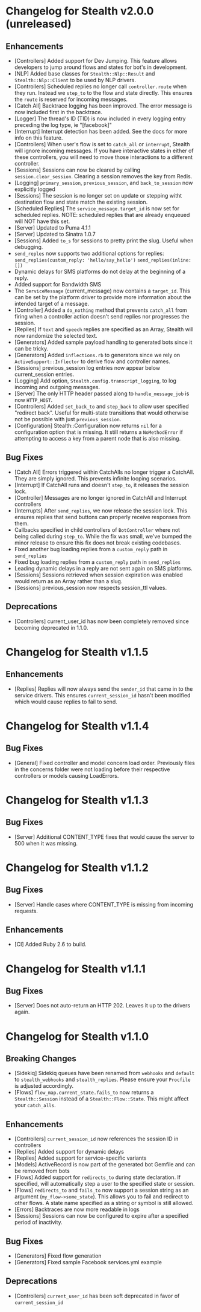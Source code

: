 # Changelog for Stealth v2.0.0 (unreleased)

## Enhancements

* [Controllers] Added support for Dev Jumping. This feature allows developers to jump around flows and states for bot's in development.
* [NLP] Added base classes for `Stealth::Nlp::Result` and `Stealth::Nlp::Client` to be used by NLP drivers.
* [Controllers] Scheduled replies no longer call `controller.route` when they run. Instead we `step_to` to the flow and state directly. This ensures the `route` is reserved for incoming messages.
* [Catch All] Backtrace logging has been improved. The error message is now included first in the backtrace.
* [Logger] The thread's ID (TID) is now included in every logging entry preceding the log type, ie "[facebook]"
* [Interrupt] Interrupt detection has been added. See the docs for more info on this feature.
* [Controllers] When user's flow is set to `catch_all` or `interrupt`, Stealth will ignore incoming messages. If you have interactive states in either of these controllers, you will need to move those interactions to a different controller.
* [Sessions] Sessions can now be cleared by calling `session.clear_session`. Clearing a session removes the key from Redis.
* [Logging] `primary_session`, `previous_session`, and `back_to_session` now explicitly logged
* [Sessions] The session is no longer set on update or stepping witht destination flow and state match the existing session.
* [Scheduled Replies] The `service_message.target_id` is now set for scheduled replies. NOTE: scheduled replies that are already enqueued will NOT have this set.
* [Server] Updated to Puma 4.1.1
* [Server] Updated to Sinatra 1.0.7
* [Sessions] Added `to_s` for sessions to pretty print the slug. Useful when debugging.
* `send_reples` now supports two additional options for replies:
  `send_replies(custom_reply: 'hello/say_hello')`
  `send_replies(inline: [])`
* Dynamic delays for SMS platforms do not delay at the beginning of a reply.
* Added support for Bandwidth SMS
* The `ServiceMessage` (current_message) now contains a `target_id`. This can be set by the platform driver to provide more information about the intended target of a message.
* [Controller] Added a `do_nothing` method that prevents `catch_all` from firing when a controller action doesn't send replies nor progresses the session.
* [Replies] If `text` and `speech` replies are specified as an Array, Stealth will now randomize the selected text.
* [Generators] Added sample payload handling to generated bots since it can be tricky.
* [Generators] Added `inflections.rb` to generators since we rely on `ActiveSupport::Inflector` to derive flow and controller names.
* [Sessions] previous_session log entries now appear below current_session entries.
* [Logging] Add option, `Stealth.config.transcript_logging`, to log incoming and outgoing messages.
* [Server] The only HTTP header passed along to `handle_message_job` is now `HTTP_HOST`.
* [Controllers] Added `set_back_to` and `step_back` to allow user specified "redirect back". Useful for multi-state transitions that would otherwise not be possible with just `previous_session`.
* [Configuration] Stealth::Configuration now returns `nil` for a configuration option that is missing. It still returns a `NoMethodError` if attempting to access a key from a parent node that is also missing.

## Bug Fixes

* [Catch All] Errors triggered within CatchAlls no longer trigger a CatchAll. They are simply ignored. This prevents infinite looping scenarios.
* [Interrupt] If CatchAll runs and doesn't `step_to`, it releases the session lock.
* [Controller] Messages are no longer ignored in CatchAll and Interrupt controllers
* [Interrupts] After `send_replies`, we now release the session lock. This ensures replies that send buttons can properly receive responses from them.
* Callbacks specified in child controllers of `BotController` where not being called during `step_to`. While the fix was small, we've bumped the minor release to ensure this fix does not break existing codebases.
* Fixed another bug loading replies from a `custom_reply` path in `send_replies`
* Fixed bug loading replies from a `custom_reply` path in `send_replies`
* Leading dynamic delays in a reply are not sent again on SMS platforms.
* [Sessions] Sessions retrieved when session expiration was enabled would return as an Array rather than a slug.
* [Sessions] previous_session now respects session_ttl values.

## Deprecations

* [Controllers] current_user_id has now been completely removed since becoming deprecated in 1.1.0.

# Changelog for Stealth v1.1.5

## Enhancements

* [Replies] Replies will now always send the `sender_id` that came in to the service drivers. This ensures `current_session_id` hasn't been modified which would cause replies to fail to send.

# Changelog for Stealth v1.1.4

## Bug Fixes

* [General] Fixed controller and model concern load order. Previously files in the concerns folder were not loading before their respective controllers or models causing LoadErrors.

# Changelog for Stealth v1.1.3

## Bug Fixes

* [Server] Additional CONTENT_TYPE fixes that would cause the server to 500 when it was missing.

# Changelog for Stealth v1.1.2

## Bug Fixes

* [Server] Handle cases where CONTENT_TYPE is missing from incoming requests.

## Enhancements

* [CI] Added Ruby 2.6 to build.

# Changelog for Stealth v1.1.1

## Bug Fixes

* [Server] Does not auto-return an HTTP 202. Leaves it up to the drivers again.

# Changelog for Stealth v1.1.0

## Breaking Changes

* [Sidekiq] Sidekiq queues have been renamed from `webhooks` and `default` to `stealth_webhooks` and `stealth_replies`. Please ensure your `Procfile` is adjusted accordingly.
* [Flows] `flow_map.current_state.fails_to` now returns a `Stealth::Session` instead of a `Stealth::Flow::State`. This might affect your `catch_alls`.

## Enhancements

* [Controllers] `current_session_id` now references the session ID in controllers
* [Replies] Added support for dynamic delays
* [Replies] Added support for service-specific variants
* [Models] ActiveRecord is now part of the generated bot Gemfile and can be removed from bots
* [Flows] Added support for `redirects_to` during state declaration. If specified, will automatically step a user to the specified state or session.
* [Flows] `redirects_to` and `fails_to` now support a session string as an argument (`my_flow->some_state`). This allows you to fail and redirect to other flows. A state name specified as a string or symbol is still allowed.
* [Errors] Backtraces are now more readable in logs
* [Sessions] Sessions can now be configured to expire after a specified period of inactivity.

## Bug Fixes

* [Generators] Fixed flow generation
* [Generators] Fixed sample Facebook services.yml example

## Deprecations

* [Controllers] `current_user_id` has been soft deprecated in favor of `current_session_id`
